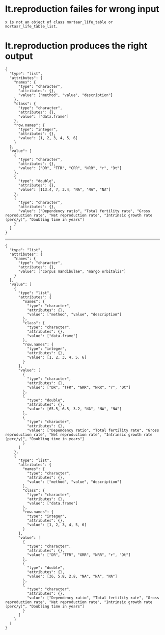 # lt.reproduction failes for wrong input

    x is not an object of class mortaar_life_table or mortaar_life_table_list.

# lt.reproduction produces the right output

    {
      "type": "list",
      "attributes": {
        "names": {
          "type": "character",
          "attributes": {},
          "value": ["method", "value", "description"]
        },
        "class": {
          "type": "character",
          "attributes": {},
          "value": ["data.frame"]
        },
        "row.names": {
          "type": "integer",
          "attributes": {},
          "value": [1, 2, 3, 4, 5, 6]
        }
      },
      "value": [
        {
          "type": "character",
          "attributes": {},
          "value": ["DR", "TFR", "GRR", "NRR", "r", "Dt"]
        },
        {
          "type": "double",
          "attributes": {},
          "value": [113.4, 7, 3.4, "NA", "NA", "NA"]
        },
        {
          "type": "character",
          "attributes": {},
          "value": ["Dependency ratio", "Total fertility rate", "Gross reproduction rate", "Net reproduction rate", "Intrinsic growth rate (perc/y)", "Doubling time in years"]
        }
      ]
    }

---

    {
      "type": "list",
      "attributes": {
        "names": {
          "type": "character",
          "attributes": {},
          "value": ["corpus mandibulae", "margo orbitalis"]
        }
      },
      "value": [
        {
          "type": "list",
          "attributes": {
            "names": {
              "type": "character",
              "attributes": {},
              "value": ["method", "value", "description"]
            },
            "class": {
              "type": "character",
              "attributes": {},
              "value": ["data.frame"]
            },
            "row.names": {
              "type": "integer",
              "attributes": {},
              "value": [1, 2, 3, 4, 5, 6]
            }
          },
          "value": [
            {
              "type": "character",
              "attributes": {},
              "value": ["DR", "TFR", "GRR", "NRR", "r", "Dt"]
            },
            {
              "type": "double",
              "attributes": {},
              "value": [65.5, 6.5, 3.2, "NA", "NA", "NA"]
            },
            {
              "type": "character",
              "attributes": {},
              "value": ["Dependency ratio", "Total fertility rate", "Gross reproduction rate", "Net reproduction rate", "Intrinsic growth rate (perc/y)", "Doubling time in years"]
            }
          ]
        },
        {
          "type": "list",
          "attributes": {
            "names": {
              "type": "character",
              "attributes": {},
              "value": ["method", "value", "description"]
            },
            "class": {
              "type": "character",
              "attributes": {},
              "value": ["data.frame"]
            },
            "row.names": {
              "type": "integer",
              "attributes": {},
              "value": [1, 2, 3, 4, 5, 6]
            }
          },
          "value": [
            {
              "type": "character",
              "attributes": {},
              "value": ["DR", "TFR", "GRR", "NRR", "r", "Dt"]
            },
            {
              "type": "double",
              "attributes": {},
              "value": [36, 5.8, 2.8, "NA", "NA", "NA"]
            },
            {
              "type": "character",
              "attributes": {},
              "value": ["Dependency ratio", "Total fertility rate", "Gross reproduction rate", "Net reproduction rate", "Intrinsic growth rate (perc/y)", "Doubling time in years"]
            }
          ]
        }
      ]
    }

